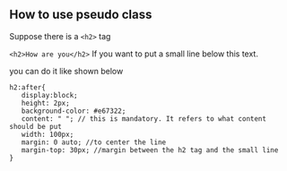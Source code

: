 ## How to use pseudo class

Suppose there is a ```<h2>``` tag

  ```<h2>How are you</h2>``` If you want to put a small line below this text.

  you can do it like shown below

```
h2:after{
   display:block;
   height: 2px;
   background-color: #e67322;
   content: " "; // this is mandatory. It refers to what content should be put
   width: 100px;
   margin: 0 auto; //to center the line
   margin-top: 30px; //margin between the h2 tag and the small line
}
```

